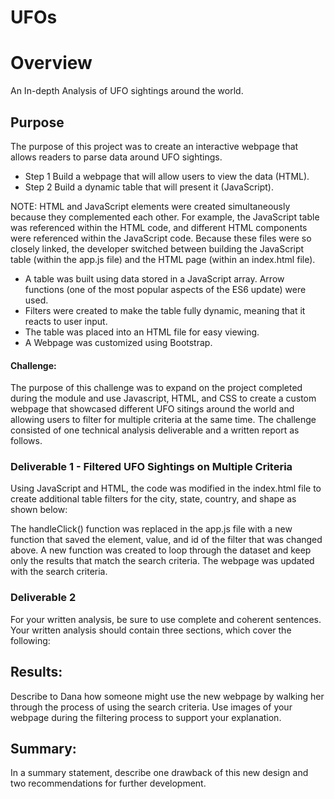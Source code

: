 # UFOs

# Overview
An In-depth Analysis of UFO sightings around the world.

## Purpose

The purpose of this project was to create an interactive webpage that allows readers to parse data around UFO sightings. 

- Step 1 Build a webpage that will allow users to view the data (HTML). 
- Step 2 Build a dynamic table that will present it (JavaScript).

NOTE: HTML and JavaScript elements were created simultaneously because they complemented each other. For example, the JavaScript table was referenced within the HTML code, and different HTML components were referenced within the JavaScript code. Because these files were so closely linked, the developer switched between building the JavaScript table (within the app.js file) and the HTML page (within an index.html file). 

- A table was built using data stored in a JavaScript array. Arrow functions (one of the most popular aspects of the ES6 update) were used.
- Filters were created to make the table fully dynamic, meaning that it reacts to user input.
- The table was placed into an HTML file for easy viewing.
- A Webpage was customized using Bootstrap. 

#### Challenge: 

The purpose of this challenge was to expand on the project completed during the module and use Javascript, HTML, and CSS to create a custom webpage that showcased different UFO sitings around the world and allowing users to filter for multiple criteria at the same time. The challenge consisted of one technical analysis deliverable and a written report as follows.

### Deliverable 1 - Filtered UFO Sightings on Multiple Criteria

Using JavaScript and HTML, the code was modified in the index.html file to create additional table filters for the city, state, country, and shape as shown below:

The handleClick() function was replaced in the app.js file with a new function that saved the element, value, and id of the filter that was changed above. A new function was created to loop through the dataset and keep only the results that match the search criteria. The webpage was updated with the search criteria.

### Deliverable 2 

For your written analysis, be sure to use complete and coherent sentences. Your written analysis should contain three sections, which cover the following:

## Results: 

Describe to Dana how someone might use the new webpage by walking her through the process of using the search criteria. Use images of your webpage during the filtering process to support your explanation.

## Summary: 

In a summary statement, describe one drawback of this new design and two recommendations for further development.
